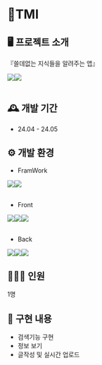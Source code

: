 # 📱TMI
<!--🅱️https://nanifood.tistory.com/44 -->

<!--<div style="display: flex; justify-content: space-between;">
   <img src="https://github.com/kimnambin/NodeJs_study/assets/127464935/c433cac0-4e7a-458d-b181-e7ec9a2ac675" width="600">
   </div>-->

## 🖥️ 프로젝트 소개
『쓸데없는 지식들을 알려주는 앱』
<div class= "contanier" style="display:flex; flex-direction:row;">
 <img src="https://github.com/kimnambin/JS_master/assets/127464935/90ff389f-1c47-4f76-a86d-b6c1e11e71cb">
 <img src="https://github.com/kimnambin/JS_master/assets/127464935/5446c934-c844-44ba-af3a-1e794ea59f1a">
</div>
<br>


## 🕰️ 개발 기간
* 24.04 - 24.05


## ⚙️ 개발 환경
 - FramWork
 <div class= "contanier" style="display:flex; flex-direction:row;">
   <img src="https://img.shields.io/badge/Ionic-3880FF?style=for-the-badge&logo=ionic&logoColor=white">
    <img src="https://img.shields.io/badge/Angular-DD0031?style=for-the-badge&logo=angular&logoColor=white">
   
  </div>
 <br>
 
 - Front
<div class= "contanier" style="display:flex; flex-direction:row;">
  <img src="https://img.shields.io/badge/HTML5-E34F26?style=for-the-badge&logo=html5&logoColor=white">
  <img src="https://img.shields.io/badge/CSS3-1572B6?style=for-the-badge&logo=css3&logoColor=white">
  <img src="https://img.shields.io/badge/TypeScript-007ACC?style=for-the-badge&logo=typescript&logoColor=white">
</div>
 <br>
 
 - Back
<div class= "contanier" style="display:flex; flex-direction:row;">
   <img src="https://img.shields.io/badge/Google_Cloud-4285F4?style=for-the-badge&logo=google-cloud&logoColor=white">
    <img src="https://img.shields.io/badge/PHP-777BB4?style=for-the-badge&logo=php&logoColor=white">
   <img src="https://img.shields.io/badge/MySQL-00000F?style=for-the-badge&logo=mysql&logoColor=white">
</div>
    


## 🧑‍🤝‍🧑 인원
1명

## 📌 구현 내용
- 검색기능 구현
- 정보 보기
- 글작성 및 실시간 업로드


